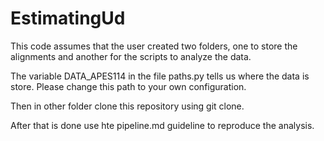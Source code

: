 # EstimatingUd
This code assumes that the user created two folders, one to store the alignments and another for the scripts to analyze the data. 

The variable DATA_APES114 in the file paths.py tells us where the data is store. Please change this path to your own configuration.

Then in other folder clone this repository using git clone.

After that is done use hte pipeline.md guideline to reproduce the analysis.

